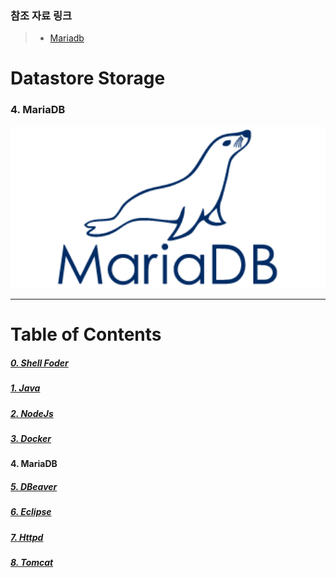 ### 참조 자료 링크
> * [Mariadb](https://mariadb.org/)

# Datastore Storage
### 4. MariaDB
<img src="../../images/mariadb/mariadb.png" width="1920"></img>

----

# Table of Contents
##### [0. Shell Foder](../../../../)
##### [1. Java](../java)
##### [2. NodeJs](../node)
##### [3. Docker](../docker)
#### 4. MariaDB
##### [5. DBeaver](../dbeaver)
##### [6. Eclipse](../eclipse)
##### [7. Httpd](../httpd)
##### [8. Tomcat](../tomcat)